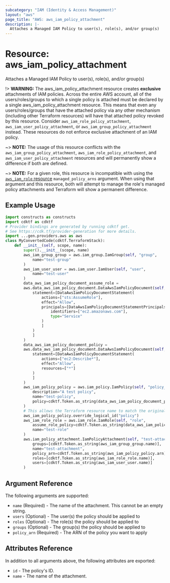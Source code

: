 ```yaml
---
subcategory: "IAM (Identity & Access Management)"
layout: "aws"
page_title: "AWS: aws_iam_policy_attachment"
description: |-
  Attaches a Managed IAM Policy to user(s), role(s), and/or group(s)
---
```


# Resource: aws_iam_policy_attachment

Attaches a Managed IAM Policy to user(s), role(s), and/or group(s)

!> **WARNING:** The aws_iam_policy_attachment resource creates **exclusive** attachments of IAM policies. Across the entire AWS account, all of the users/roles/groups to which a single policy is attached must be declared by a single aws_iam_policy_attachment resource. This means that even any users/roles/groups that have the attached policy via any other mechanism (including other Terraform resources) will have that attached policy revoked by this resource. Consider `aws_iam_role_policy_attachment`, `aws_iam_user_policy_attachment`, or `aws_iam_group_policy_attachment` instead. These resources do not enforce exclusive attachment of an IAM policy.

~> **NOTE:** The usage of this resource conflicts with the `aws_iam_group_policy_attachment`, `aws_iam_role_policy_attachment`, and `aws_iam_user_policy_attachment` resources and will permanently show a difference if both are defined.

~> **NOTE:** For a given role, this resource is incompatible with using the [`aws_iam_role` resource](/docs/providers/aws/r/iam_role.html) `managed_policy_arns` argument. When using that argument and this resource, both will attempt to manage the role's managed policy attachments and Terraform will show a permanent difference.

## Example Usage

```python
import constructs as constructs
import cdktf as cdktf
# Provider bindings are generated by running cdktf get.
# See https://cdk.tf/provider-generation for more details.
import ...gen.providers.aws as aws
class MyConvertedCode(cdktf.TerraformStack):
    def __init__(self, scope, name):
        super().__init__(scope, name)
        aws_iam_group_group = aws.iam_group.IamGroup(self, "group",
            name="test-group"
        )
        aws_iam_user_user = aws.iam_user.IamUser(self, "user",
            name="test-user"
        )
        data_aws_iam_policy_document_assume_role =
        aws.data_aws_iam_policy_document.DataAwsIamPolicyDocument(self, "assume_role",
            statement=[DataAwsIamPolicyDocumentStatement(
                actions=["sts:AssumeRole"],
                effect="Allow",
                principals=[DataAwsIamPolicyDocumentStatementPrincipals(
                    identifiers=["ec2.amazonaws.com"],
                    type="Service"
                )
                ]
            )
            ]
        )
        data_aws_iam_policy_document_policy =
        aws.data_aws_iam_policy_document.DataAwsIamPolicyDocument(self, "policy",
            statement=[DataAwsIamPolicyDocumentStatement(
                actions=["ec2:Describe*"],
                effect="Allow",
                resources=["*"]
            )
            ]
        )
        aws_iam_policy_policy = aws.iam_policy.IamPolicy(self, "policy_4",
            description="A test policy",
            name="test-policy",
            policy=cdktf.Token.as_string(data_aws_iam_policy_document_policy.json)
        )
        # This allows the Terraform resource name to match the original name. You can remove the call if you don't need them to match.
        aws_iam_policy_policy.override_logical_id("policy")
        aws_iam_role_role = aws.iam_role.IamRole(self, "role",
            assume_role_policy=cdktf.Token.as_string(data_aws_iam_policy_document_assume_role.json),
            name="test-role"
        )
        aws.iam_policy_attachment.IamPolicyAttachment(self, "test-attach",
            groups=[cdktf.Token.as_string(aws_iam_group_group.name)],
            name="test-attachment",
            policy_arn=cdktf.Token.as_string(aws_iam_policy_policy.arn),
            roles=[cdktf.Token.as_string(aws_iam_role_role.name)],
            users=[cdktf.Token.as_string(aws_iam_user_user.name)]
        )
```

## Argument Reference

The following arguments are supported:

* `name`    (Required) - The name of the attachment. This cannot be an empty string.
* `users`   (Optional) - The user(s) the policy should be applied to
* `roles`   (Optional) - The role(s) the policy should be applied to
* `groups`  (Optional) - The group(s) the policy should be applied to
* `policy_arn`  (Required) - The ARN of the policy you want to apply

## Attributes Reference

In addition to all arguments above, the following attributes are exported:

* `id` - The policy's ID.
* `name` - The name of the attachment.

<!-- cache-key: cdktf-0.17.0-pre.15 input-d90388ecf26f1fcd1747f239aef0e31cb57ecb4fe5cb927abdeb0ce23b603587 -->